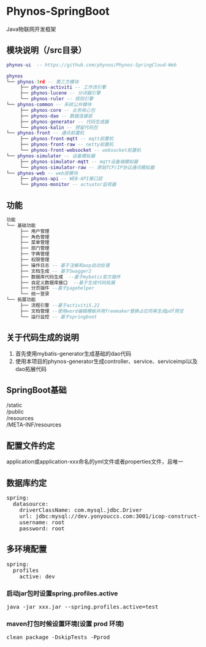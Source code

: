 # Phynos-SpringBoot
Java物联网开发框架

## 模块说明（/src目录）
```lua
phynos-ui  -- https://github.com/phynos/Phynos-SpringCloud-Web

phynos
└── phynos-3rd -- 第三方模块  
     ├── phynos-activiti -- 工作流引擎  
     ├── phynos-lucene -- 分词器引擎       
     └── phynos-ruler -- 规则引擎  
└── phynos-common -- 系统公共模块  
     ├── phynos-core -- 业务核心包  
     ├── phynos-dao -- 数据连接层  
     ├── phynos-generator -- 代码生成器  
     └── phynos-kalin -- 预留代码包  
└── phynos-front -- 通讯前置机  
     ├── phynos-front-mqtt -- mqtt前置机  
     ├── phynos-front-raw -- netty前置机  
     └── phynos-front-websocket -- websocket前置机  
└── phynos-simulator -- 设备模拟器 
     ├── phynos-simulator-mqtt -- mqtt设备端模拟器  
     └── phynos-simulator-raw -- 原始TCP/IP协议通讯模拟器  
└── phynos-web -- web层模块 
     ├── phynos-api -- WEB-API接口层  
     └── phynos-monitor -- actuator监视器  

```

## 功能
```lua
功能
└── 基础功能  
     ├── 用户管理  
     ├── 角色管理  
     ├── 菜单管理  
     ├── 部门管理  
     ├── 字典管理  
     ├── 权限管理  
     ├── 操作日志 -- 基于注解和aop自动处理  
     ├── 文档生成 -- 基于Swagger2  
     ├── 数据库代码生成  --基于mybatis官方插件  
     ├── 自定义数据库接口  --基于生成代码拓展  
     ├── 分页插件 --基于pagehelper  
     └── 统一登录  
└── 拓展功能  
     ├── 流程引擎 --基于activiti5.22  
     ├── 文档管理 --使用word编辑模板并用freemaker替换占位符再生成pdf预览  
     └── 运行监控 -- 基于springboot  

```

## 关于代码生成的说明

1. 首先使用mybatis-generator生成基础的dao代码
2. 使用本项目的phynos-generator生成controller、service、serviceimpl以及dao拓展代码


## SpringBoot基础
/static  
/public  
/resources  
/META-INF/resources  

## 配置文件约定
application或application-xxx命名的yml文件或者properties文件，且唯一

## 数据库约定
<pre>
spring: 
  datasource:
    driverClassName: com.mysql.jdbc.Driver
    url: jdbc:mysql://dev.yonyouccs.com:3001/icop-construct-busisubpack
    username: root
    password: root
</pre>
    
## 多环境配置
<pre>
spring: 
  profiles
    active: dev
</pre>
### 启动jar包时设置spring.profiles.active
<pre>
java -jar xxx.jar --spring.profiles.active=test
</pre>
### maven打包时候设置环境(设置 prod 环境)
<pre>
clean package -DskipTests -Pprod
</pre>